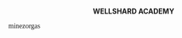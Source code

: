 <p style="font-family: Luminari"><p style="font-size: 52px"><p align="center"> <b>WELLSHARD ACADEMY</b> </p></p></p>

<p style="font-family: Baskerville"> minezorgas </p>
